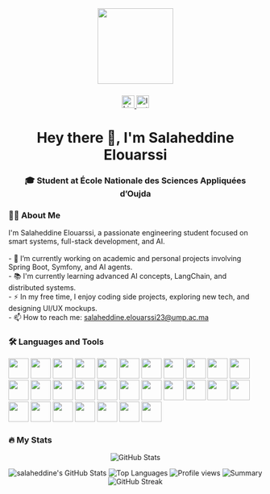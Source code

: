 <div align="center">
  <img height="150" src="https://media.giphy.com/media/M9gbBd9nbDrOTu1Mqx/giphy.gif" />
</div>

###

<div align="center">
  <a href="https://www.linkedin.com/in/el-ouarssi-salaheddine-50511a275/">
    <img src="https://img.shields.io/static/v1?message=LinkedIn&logo=linkedin&label=&color=0077B5&logoColor=white&labelColor=&style=for-the-badge" height="25" alt="LinkedIn" />
  </a>
  <a href="https://www.instagram.com/salaheddine_elouarssi/">
    <img src="https://img.shields.io/static/v1?message=Instagram&logo=instagram&label=&color=E4405F&logoColor=white&labelColor=&style=for-the-badge" height="25" alt="Instagram" />
  </a>
</div>

###

<h1 align="center">Hey there 👋, I'm Salaheddine Elouarssi</h1>

<h3 align="center">🎓 Student at École Nationale des Sciences Appliquées d’Oujda</h3>

###

<h3 align="left">👨‍💻 About Me</h3>

<p align="left">
I'm Salaheddine Elouarssi, a passionate engineering student focused on smart systems, full-stack development, and AI.<br><br>
- 🔭 I’m currently working on academic and personal projects involving Spring Boot, Symfony, and AI agents.<br>
- 📚 I'm currently learning advanced AI concepts, LangChain, and distributed systems.<br>
- ⚡ In my free time, I enjoy coding side projects, exploring new tech, and designing UI/UX mockups.<br>
- 📫 How to reach me: <a href="mailto:salaheddine.elouarssi23@ump.ac.ma">salaheddine.elouarssi23@ump.ac.ma</a>
</p>

###

<h3 align="left">🛠 Languages and Tools</h3>

<div align="left">
  <img src="https://cdn.jsdelivr.net/gh/devicons/devicon/icons/java/java-original.svg" height="40" />
  <img src="https://cdn.jsdelivr.net/gh/devicons/devicon/icons/spring/spring-original.svg" height="40" />
  <img src="https://cdn.jsdelivr.net/gh/devicons/devicon/icons/symfony/symfony-original.svg" height="40" />
  <img src="https://cdn.jsdelivr.net/gh/devicons/devicon/icons/php/php-original.svg" height="40" />
  <img src="https://cdn.jsdelivr.net/gh/devicons/devicon/icons/python/python-original.svg" height="40" />
  <img src="https://cdn.jsdelivr.net/gh/devicons/devicon/icons/javascript/javascript-original.svg" height="40" />
  <img src="https://cdn.jsdelivr.net/gh/devicons/devicon/icons/react/react-original.svg" height="40" />
  <img src="https://cdn.jsdelivr.net/gh/devicons/devicon/icons/nextjs/nextjs-original.svg" height="40" />
  <img src="https://cdn.jsdelivr.net/gh/devicons/devicon/icons/tailwindcss/tailwindcss-original-wordmark.svg" height="40" />
  <img src="https://cdn.jsdelivr.net/gh/devicons/devicon/icons/bootstrap/bootstrap-original.svg" height="40" />
  <img src="https://cdn.jsdelivr.net/gh/devicons/devicon/icons/html5/html5-original.svg" height="40" />
  <img src="https://cdn.jsdelivr.net/gh/devicons/devicon/icons/css3/css3-original.svg" height="40" />
  <img src="https://cdn.jsdelivr.net/gh/devicons/devicon/icons/c/c-original.svg" height="40" />
  <img src="https://cdn.jsdelivr.net/gh/devicons/devicon/icons/cplusplus/cplusplus-original.svg" height="40" />
  <img src="https://cdn.jsdelivr.net/gh/devicons/devicon/icons/mysql/mysql-original.svg" height="40" />
  <img src="https://cdn.jsdelivr.net/gh/devicons/devicon/icons/postgresql/postgresql-original.svg" height="40" />
  <img src="https://cdn.jsdelivr.net/gh/devicons/devicon/icons/mongodb/mongodb-original.svg" height="40" />
  <img src="https://cdn.jsdelivr.net/gh/devicons/devicon/icons/git/git-original.svg" height="40" />
  <img src="https://cdn.jsdelivr.net/gh/devicons/devicon/icons/docker/docker-plain-wordmark.svg" height="40" />
  <img src="https://cdn.jsdelivr.net/gh/devicons/devicon/icons/kubernetes/kubernetes-plain.svg" height="40" />
  <img src="https://cdn.jsdelivr.net/gh/devicons/devicon/icons/dot-net/dot-net-plain-wordmark.svg" height="40" />
  <img src="https://cdn.jsdelivr.net/gh/devicons/devicon/icons/intellij/intellij-original.svg" height="40" />
  <img src="https://cdn.jsdelivr.net/gh/devicons/devicon/icons/webstorm/webstorm-original.svg" height="40" />
  <img src="https://cdn.jsdelivr.net/gh/devicons/devicon/icons/phpstorm/phpstorm-original.svg" height="40" />
  <img src="https://cdn.jsdelivr.net/gh/devicons/devicon/icons/vscode/vscode-original.svg" height="40" />
  <img src="https://cdn.jsdelivr.net/gh/devicons/devicon/icons/visualstudio/visualstudio-plain.svg" height="40" />
  <img src="https://cdn.jsdelivr.net/gh/devicons/devicon/icons/jira/jira-original.svg" height="40" />
  <img src="https://cdn.jsdelivr.net/gh/devicons/devicon/icons/trello/trello-plain.svg" height="40" />
  <img src="https://cdn.jsdelivr.net/gh/devicons/devicon/icons/tomcat/tomcat-original.svg" height="40" />
</div>

###

<h3 align="left">🔥 My Stats</h3>

<p align="center">
  <img src="https://github-readme-stats.vercel.app/api?username=salaheddineelouarssi&show_icons=true&theme=radical" alt="GitHub Stats" />
</p>
<p align="center">
  <img src="https://github-readme-stats.vercel.app/api?username=salaheddineelouarssi&show_icons=true&theme=tokyonight&count_private=true" alt="salaheddine's GitHub Stats" />
  <img src="https://github-readme-stats.vercel.app/api/top-langs/?username=salaheddineelouarssi&layout=compact&theme=tokyonight" alt="Top Languages" />
  <img src="https://komarev.com/ghpvc/?username=salaheddineelouarssi&style=for-the-badge" alt="Profile views" />
  <img src="https://github-profile-summary-cards.vercel.app/api/cards/profile-details?username=salaheddineelouarssi&theme=tokyonight" alt="Summary" />
  <img src="https://github-readme-streak-stats.herokuapp.com/?user=salaheddineelouarssi&theme=tokyonight" alt="GitHub Streak" />
</p>

